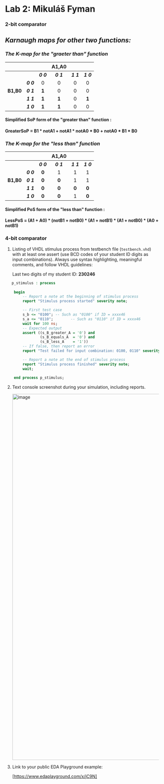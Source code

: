 # Lab 2: Mikuláš Fyman

### 2-bit comparator

## ***Karnaugh maps for other two functions:***

### *The K-map for the "graeter than" function*
|           |           |         |  **A1,A0**  |           |           |
| :-:       | :-:       | :-:     | :-:         | :-:       | :-:       | 
|           |           | ***0 0*** | ***0 1***     | ***1 1***   | ***1 0***   | 
|           | ***0 0***   | 0   | 0           | 0         | 0         | 
| **B1,B0** |  ***0 1***  | **1**        | 0       | 0         |  0        |
|           | ***1 1***   | **1**        | **1**            | 0    | **1**         |
|           | ***1 0***   | **1**        | **1**            | 0         | 0     |

#### Simplified SoP form of the "greater than" function : 
#### GreaterSoP = B1 * notA1 + notA1 * notA0 * B0 + notA0 * B1 * B0
 


### *The K-map for the "less than" function*
|           |           |         |  **A1,A0**  |           |           |
| :-:       | :-:       | :-:     | :-:         | :-:       | :-:       | 
|           |           | ***0 0*** | ***0 1***     | ***1 1***   | ***1 0***   | 
|           | ***0 0***   | **0**   | 1           | 1         | 1         | 
| **B1,B0** |  ***0 1***  | **0**       | **0**       | 1         |  1        |
|           | ***1 1***   | **0**       | **0**            | **0**     | **0**          |
|           | ***1 0***   | **0**       | **0**            | 1         | **0**     |

#### Simplified PoS form of the "less than" function : 
#### LessPoS = (A1 + A0) * (notB1 + notB0) * (A1 + notB1) * (A1 + notB0) * (A0 + notB1)


### 4-bit comparator

1. Listing of VHDL stimulus process from testbench file (`testbench.vhd`) with at least one assert (use BCD codes of your student ID digits as input combinations). Always use syntax highlighting, meaningful comments, and follow VHDL guidelines:

   Last two digits of my student ID: **230246**

```vhdl
   p_stimulus : process
    
    begin
        -- Report a note at the beginning of stimulus process
        report "Stimulus process started" severity note;

        -- First test case
        s_b <= "0100"; -- Such as "0100" if ID = xxxx46
        s_a <= "0110";        -- Such as "0110" if ID = xxxx46
        wait for 100 ns;
        -- Expected output
        assert ((s_B_greater_A = '0') and
                (s_B_equals_A  = '0') and
                (s_B_less_A    = '1'))
        -- If false, then report an error
        report "Test failed for input combination: 0100, 0110" severity 			error;

        -- Report a note at the end of stimulus process
        report "Stimulus process finished" severity note;
        wait;
    
    end process p_stimulus;
```

2. Text console screenshot during your simulation, including reports.

   <img width="1199" alt="image" src="https://user-images.githubusercontent.com/99393884/155323884-34db3178-2044-4d10-a62c-60d227eecd62.png">


3. Link to your public EDA Playground example:

   [https://www.edaplayground.com/x/jC9N]

